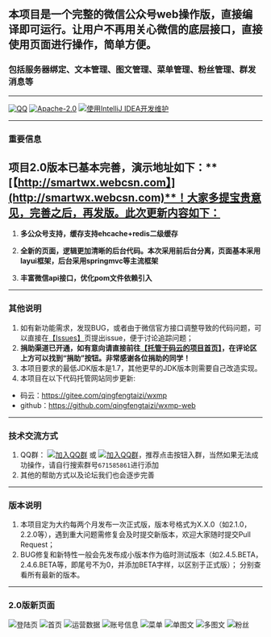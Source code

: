 ## 本项目是一个完整的微信公众号web操作版，直接编译即可运行。让用户不再用关心微信的底层接口，直接使用页面进行操作，简单方便。
### 包括服务器绑定、文本管理、图文管理、菜单管理、粉丝管理、群发消息等
---------------------------------
[![QQ](https://img.shields.io/badge/chat-on%20QQ-ff69b4.svg?style=flat-square)](https://jq.qq.com/?_wv=1027&k=5bGtRX8)
[![Apache-2.0](https://img.shields.io/hexpm/l/plug.svg)](https://www.apache.org/licenses/LICENSE-2.0.html)
[![使用IntelliJ IDEA开发维护](https://img.shields.io/badge/IntelliJ%20IDEA-提供支持-blue.svg)](https://www.jetbrains.com/idea/)

---------------------------------
### 重要信息

## 项目2.0版本已基本完善，演示地址如下：**[【http://smartwx.webcsn.com】](http://smartwx.webcsn.com)**！大家多提宝贵意见，完善之后，再发版。此次更新内容如下：

1. **多公众号支持，缓存支持ehcache+redis二级缓存**

1. **全新的页面，逻辑更加清晰的后台代码。本次采用前后台分离，页面基本采用layui框架，后台采用springmvc等主流框架** 

1. **丰富微信api接口，优化pom文件依赖引入**
--------------------------------
### 其他说明
1. 如有新功能需求，发现BUG，或者由于微信官方接口调整导致的代码问题，可以直接在[【Issues】](https://gitee.com/qingfengtaizi/wxmp/issues)页提出issue，便于讨论追踪问题；
1. **捐助渠道已开通，如有意向请直接前往[【托管于码云的项目首页】](https://gitee.com/qingfengtaizi/wxmp)，在评论区上方可以找到“捐助”按钮。非常感谢各位捐助的同学！**
1. 本项目要求的最低JDK版本是1.7，其他更早的JDK版本则需要自己改造实现。
1. 本项目在以下代码托管网站同步更新:
* 码云：https://gitee.com/qingfengtaizi/wxmp
* github：https://github.com/qingfengtaizi/wxmp-web

---------------------------------
### 技术交流方式
1. QQ群： [![加入QQ群](https://img.shields.io/badge/QQ群-671585861-blue.svg)](http://shang.qq.com/wpa/qunwpa?idkey=b7f4442a2a6b369a55aaa549bc0fbf14c478543d6a9c8f74eafca0378fcfcf40) 或 [![加入QQ群](https://img.shields.io/badge/QQ群-671585861-blue.svg)](https://jq.qq.com/?_wv=1027&k=5bGtRX8)，推荐点击按钮入群，当然如果无法成功操作，请自行搜索群号`671585861`进行添加
1. 其他的帮助方式以及论坛我们也会逐步完善

---------------------------------
### 版本说明
1. 本项目定为大约每两个月发布一次正式版，版本号格式为X.X.0（如2.1.0，2.2.0等），遇到重大问题需修复会及时提交新版本，欢迎大家随时提交Pull Request；
1. BUG修复和新特性一般会先发布成小版本作为临时测试版本（如2.4.5.BETA，2.4.6.BETA等，即尾号不为0，并添加BETA字样，以区别于正式版）；
分别查看所有最新的版本。
 
---------------------------------
### 2.0版新页面
![登陆页](https://gitee.com/uploads/images/2018/0416/121618_e13f2f9a_1256378.png "登陆页.png")
![首页](https://gitee.com/uploads/images/2018/0416/121734_4481f09b_1256378.png "首页.png")
![运营数据](https://gitee.com/uploads/images/2018/0416/121758_c768271b_1256378.png "运营数据.png")
![账号信息](https://gitee.com/uploads/images/2018/0416/121832_438ad9c0_1256378.png "账号信息.png")
![菜单](https://gitee.com/uploads/images/2018/0416/121900_097ad23f_1256378.png "菜单.png")
![单图文](https://gitee.com/uploads/images/2018/0416/121924_d1f66f51_1256378.png "单图文.png")
![多图文](https://gitee.com/uploads/images/2018/0416/121955_118b9807_1256378.png "多图文.png")
![粉丝](https://gitee.com/uploads/images/2018/0416/122033_0ba4b847_1256378.png "粉丝.png")
